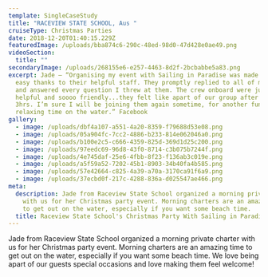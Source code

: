 ```yaml
---
template: SingleCaseStudy
title: "RACEVIEW STATE SCHOOL, Aus "
cruiseType: Christmas Parties
date: 2018-12-20T01:40:15.229Z
featuredImage: /uploads/bba874c6-290c-48ed-98d0-47d428e0ae49.png
videoSection:
  title: ""
secondaryImage: /uploads/268155e6-e257-4463-8d2f-2bcbabbe5a83.png
excerpt: Jade – “Organising my event with Sailing in Paradise was made super
  easy thanks to their helpful staff. They promptly replied to all of my emails
  and answered every question I threw at them. The crew onboard were just as
  helpful and soooo friendly...they felt like apart of our group after just
  3hrs. I’m sure I will be joining them again sometime, for another fun and
  relaxing time on the water.” Facebook
gallery:
  - image: /uploads/dbf4a107-a551-4a20-8359-f79688d53e08.png
  - image: /uploads/05a904fc-7cc2-4886-b233-814e062046a0.png
  - image: /uploads/b100e2c5-c666-4359-825d-369d1d25c200.png
  - image: /uploads/97eedc69-96d8-43f0-8714-c3b075b7244f.png
  - image: /uploads/4e745daf-25e6-4fbb-8f23-f136ab3c019e.png
  - image: /uploads/a5f59a52-7202-45b1-8903-34b40fa4b585.png
  - image: /uploads/57e42664-c825-4a39-a70a-3170ca91f6a9.png
  - image: /uploads/37ecbd0f-217c-4288-836a-d025547ae466.png
meta:
  description: Jade from Raceview State School organized a morning private charter
    with us for her Christmas party event. Morning charters are an amazing time
    to get out on the water, especially if you want some beach time.
  title: Raceview State School's Christmas Party With Sailing in Paradise
---
```

Jade from Raceview State School organized a morning private charter with us for her Christmas party event. Morning charters are an amazing time to get out on the water, especially if you want some beach time. We love being apart of our guests special occasions and love making them feel welcome!
